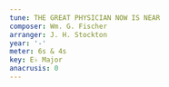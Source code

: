 ```yaml
---
tune: THE GREAT PHYSICIAN NOW IS NEAR
composer: Wm. G. Fischer
arranger: J. H. Stockton
year: '-'
meter: 6s & 4s
key: E♭ Major
anacrusis: 0
---
```


